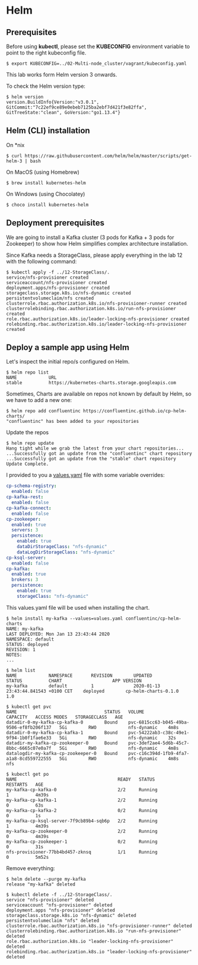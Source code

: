 # Helm

## Prerequisites

Before using **kubectl**, please set the **KUBECONFIG** environment variable to point to the right kubeconfig file.

```console
$ export KUBECONFIG=../02-Multi-node_cluster/vagrant/kubeconfig.yaml
```

This lab works form Helm version 3 onwards.

To check the Helm version type:

```console
$ helm version
version.BuildInfo{Version:"v3.0.1", GitCommit:"7c22ef9ce89e0ebeb7125ba2ebf7d421f3e82ffa", GitTreeState:"clean", GoVersion:"go1.13.4"}
```


## Helm (CLI) installation

On *nix

```console
$ curl https://raw.githubusercontent.com/helm/helm/master/scripts/get-helm-3 | bash
```

On MacOS (using Homebrew)

```console
$ brew install kubernetes-helm
```

On Windows (using Chocolatey)

```console
$ choco install kubernetes-helm
```

## Deployment prerequisites

We are going to install a Kafka cluster (3 pods for Kafka + 3 pods for Zookeeper) to show how Helm simplifies complex architecture  installation.

Since Kafka needs a StorageClass, please apply everything in the lab 12 with the following command:

```console
$ kubectl apply -f ../12-StorageClass/.
service/nfs-provisioner created
serviceaccount/nfs-provisioner created
deployment.apps/nfs-provisioner created
storageclass.storage.k8s.io/nfs-dynamic created
persistentvolumeclaim/nfs created
clusterrole.rbac.authorization.k8s.io/nfs-provisioner-runner created
clusterrolebinding.rbac.authorization.k8s.io/run-nfs-provisioner created
role.rbac.authorization.k8s.io/leader-locking-nfs-provisioner created
rolebinding.rbac.authorization.k8s.io/leader-locking-nfs-provisioner created
```


## Deploy a sample app using Helm

Let's inspect the initial repo/s configured on Helm.

```console
$ helm repo list
NAME            URL                                             
stable          https://kubernetes-charts.storage.googleapis.com
```

Sometimes, Charts are available on repos not known by default by Helm, so we have to add a new one:

```console
$ helm repo add confluentinc https://confluentinc.github.io/cp-helm-charts/ 
"confluentinc" has been added to your repositories
```

Update the repos

```console
$ helm repo update
Hang tight while we grab the latest from your chart repositories...
...Successfully got an update from the "confluentinc" chart repository
...Successfully got an update from the "stable" chart repository
Update Complete.
```

I provided to you a [values.yaml](values.yaml) file with some variable overrides:

```yaml
cp-schema-registry:
  enabled: false
cp-kafka-rest:
  enabled: false
cp-kafka-connect:
  enabled: false
cp-zookeeper:
  enabled: true
  servers: 3
  persistence:
    enabled: true
    dataDirStorageClass: "nfs-dynamic"
    dataLogDirStorageClass: "nfs-dynamic"
cp-ksql-server:
  enabled: false
cp-kafka:
  enabled: true
  brokers: 3
  persistence:
    enabled: true
    storageClass: "nfs-dynamic"
```

This values.yaml file will be used when installing the chart.

```console
$ helm install my-kafka --values=values.yaml confluentinc/cp-helm-charts
NAME: my-kafka
LAST DEPLOYED: Mon Jan 13 23:43:44 2020
NAMESPACE: default
STATUS: deployed
REVISION: 1
NOTES:
...
```

```console
$ helm list
NAME            NAMESPACE       REVISION        UPDATED                                 STATUS          CHART                   APP VERSION
my-kafka        default         1               2020-01-13 23:43:44.841543 +0100 CET    deployed        cp-helm-charts-0.1.0    1.0     
```

```console
$ kubectl get pvc                                                        
NAME                                 STATUS   VOLUME                                     CAPACITY   ACCESS MODES   STORAGECLASS   AGE
datadir-0-my-kafka-cp-kafka-0        Bound    pvc-6815cc63-b045-49ba-9506-ef8fb206f137   5Gi        RWO            nfs-dynamic    4m8s
datadir-0-my-kafka-cp-kafka-1        Bound    pvc-54222ab3-c38c-49e1-9f94-1b0f1fae6e33   5Gi        RWO            nfs-dynamic    32s
datadir-my-kafka-cp-zookeeper-0      Bound    pvc-3def2ae4-5d6b-45c7-8bbc-6665c07e0a7f   5Gi        RWO            nfs-dynamic    4m8s
datalogdir-my-kafka-cp-zookeeper-0   Bound    pvc-c16c394d-1fb9-4fa7-a1a8-8cd559722555   5Gi        RWO            nfs-dynamic    4m8s
nfs 
```

```console
$ kubectl get po 
NAME                                      READY   STATUS              RESTARTS   AGE
my-kafka-cp-kafka-0                       2/2     Running             1          4m39s
my-kafka-cp-kafka-1                       2/2     Running             0          63s
my-kafka-cp-kafka-2                       0/2     Running             0          1s
my-kafka-cp-ksql-server-7f9cb89b4-sqb6p   2/2     Running             1          4m39s
my-kafka-cp-zookeeper-0                   2/2     Running             0          4m39s
my-kafka-cp-zookeeper-1                   0/2     Running             0          31s
nfs-provisioner-77bb4bd457-zknsq          1/1     Running             0          5m52s
```

Remove everything:

```console
$ helm delete --purge my-kafka
release "my-kafka" deleted
```


```console
$ kubectl delete -f ../12-StorageClass/.
service "nfs-provisioner" deleted
serviceaccount "nfs-provisioner" deleted
deployment.apps "nfs-provisioner" deleted
storageclass.storage.k8s.io "nfs-dynamic" deleted
persistentvolumeclaim "nfs" deleted
clusterrole.rbac.authorization.k8s.io "nfs-provisioner-runner" deleted
clusterrolebinding.rbac.authorization.k8s.io "run-nfs-provisioner" deleted
role.rbac.authorization.k8s.io "leader-locking-nfs-provisioner" deleted
rolebinding.rbac.authorization.k8s.io "leader-locking-nfs-provisioner" deleted
```


